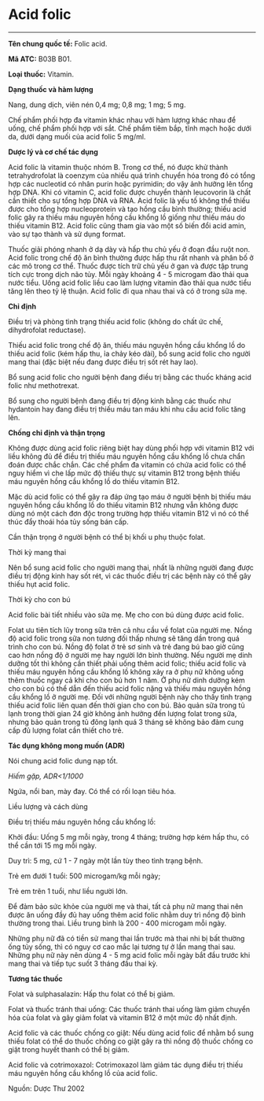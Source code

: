 # Acid folic

---

**Tên chung quốc tế:** Folic acid.

**Mã ATC:** B03B B01.

**Loại thuốc:** Vitamin.

**Dạng thuốc và hàm lượng**

Nang, dung dịch, viên nén 0,4 mg; 0,8 mg; 1 mg; 5 mg.

Chế phẩm phối hợp đa vitamin khác nhau với hàm lượng khác nhau để uống, chế phẩm phối hợp với sắt. Chế phẩm tiêm bắp, tĩnh mạch hoặc dưới da, dưới dạng muối của acid folic 5 mg/ml.

**Dược lý và cơ chế tác dụng**

Acid folic là vitamin thuộc nhóm B. Trong cơ thể, nó được khử thành tetrahydrofolat là coenzym của nhiều quá trình chuyển hóa trong đó có tổng hợp các nucleotid có nhân purin hoặc pyrimidin; do vậy ảnh hưởng lên tổng hợp DNA. Khi có vitamin C, acid folic được chuyển thành leucovorin là chất cần thiết cho sự tổng hợp DNA và RNA. Acid folic là yếu tố không thể thiếu được cho tổng hợp nucleoprotein và tạo hồng cầu bình thường; thiếu acid folic gây ra thiếu máu nguyên hồng cầu khổng lồ giống như thiếu máu do thiếu vitamin B12. Acid folic cũng tham gia vào một số biến đổi acid amin, vào sự tạo thành và sử dụng format.

Thuốc giải phóng nhanh ở dạ dày và hấp thu chủ yếu ở đoạn đầu ruột non. Acid folic trong chế độ ăn bình thường được hấp thu rất nhanh và phân bố ở các mô trong cơ thể. Thuốc được tích trữ chủ yếu ở gan và được tập trung tích cực trong dịch não tủy. Mỗi ngày khoảng 4 - 5 microgam đào thải qua nước tiểu. Uống acid folic liều cao làm lượng vitamin đào thải qua nước tiểu tăng lên theo tỷ lệ thuận. Acid folic đi qua nhau thai và có ở trong sữa mẹ.

**Chỉ định**

Ðiều trị và phòng tình trạng thiếu acid folic (không do chất ức chế, dihydrofolat reductase).

Thiếu acid folic trong chế độ ăn, thiếu máu nguyên hồng cầu khổng lồ do thiếu acid folic (kém hấp thu, ỉa chảy kéo dài), bổ sung acid folic cho người mang thai (đặc biệt nếu đang được điều trị sốt rét hay lao).

Bổ sung acid folic cho người bệnh đang điều trị bằng các thuốc kháng acid folic như methotrexat.

Bổ sung cho người bệnh đang điều trị động kinh bằng các thuốc như hydantoin hay đang điều trị thiếu máu tan máu khi nhu cầu acid folic tăng lên.

**Chống chỉ định và thận trọng**

Không được dùng acid folic riêng biệt hay dùng phối hợp với vitamin B12 với liều không đủ để điều trị thiếu máu nguyên hồng cầu khổng lồ chưa chẩn đoán được chắc chắn. Các chế phẩm đa vitamin có chứa acid folic có thể nguy hiểm vì che lấp mức độ thiếu thực sự vitamin B12 trong bệnh thiếu máu nguyên hồng cầu khổng lồ do thiếu vitamin B12.

Mặc dù acid folic có thể gây ra đáp ứng tạo máu ở người bệnh bị thiếu máu nguyên hồng cầu khổng lồ do thiếu vitamin B12 nhưng vẫn không được dùng nó một cách đơn độc trong trường hợp thiếu vitamin B12 vì nó có thể thúc đẩy thoái hóa tủy sống bán cấp.

Cần thận trọng ở người bệnh có thể bị khối u phụ thuộc folat.

Thời kỳ mang thai

Nên bổ sung acid folic cho người mang thai, nhất là những người đang được điều trị động kinh hay sốt rét, vì các thuốc điều trị các bệnh này có thể gây thiếu hụt acid folic.

Thời kỳ cho con bú

Acid folic bài tiết nhiều vào sữa mẹ. Mẹ cho con bú dùng được acid folic.

Folat ưu tiên tích lũy trong sữa trên cả nhu cầu về folat của người mẹ. Nồng độ acid folic trong sữa non tương đối thấp nhưng sẽ tăng dần trong quá trình cho con bú. Nồng độ folat ở trẻ sơ sinh và trẻ đang bú bao giờ cũng cao hơn nồng độ ở người mẹ hay người lớn bình thường. Nếu người mẹ dinh dưỡng tốt thì không cần thiết phải uống thêm acid folic; thiếu acid folic và thiếu máu nguyên hồng cầu khổng lồ không xảy ra ở phụ nữ không uống thêm thuốc ngay cả khi cho con bú hơn 1 năm. Ở phụ nữ dinh dưỡng kém cho con bú có thể dẫn đến thiếu acid folic nặng và thiếu máu nguyên hồng cầu khổng lồ ở người mẹ. Ðối với những người bệnh này cho thấy tình trạng thiếu acid folic liên quan đến thời gian cho con bú. Bảo quản sữa trong tủ lạnh trong thời gian 24 giờ không ảnh hưởng đến lượng folat trong sữa, nhưng bảo quản trong tủ đông lạnh quá 3 tháng sẽ không bảo đảm cung cấp đủ lượng folat cần thiết cho trẻ.

**Tác dụng không mong muốn (ADR)**

Nói chung acid folic dung nạp tốt.

_Hiếm gặp, ADR<1/1000_

Ngứa, nổi ban, mày đay. Có thể có rối loạn tiêu hóa.

Liều lượng và cách dùng

Ðiều trị thiếu máu nguyên hồng cầu khổng lồ:

Khởi đầu: Uống 5 mg mỗi ngày, trong 4 tháng; trường hợp kém hấp thu, có thể cần tới 15 mg mỗi ngày.

Duy trì: 5 mg, cứ 1 - 7 ngày một lần tùy theo tình trạng bệnh.

Trẻ em đưới 1 tuổi: 500 microgam/kg mỗi ngày;

Trẻ em trên 1 tuổi, như liều người lớn.

Ðể đảm bảo sức khỏe của người mẹ và thai, tất cả phụ nữ mang thai nên được ăn uống đầy đủ hay uống thêm acid folic nhằm duy trì nồng độ bình thường trong thai. Liều trung bình là 200 - 400 microgam mỗi ngày.

Những phụ nữ đã có tiền sử mang thai lần trước mà thai nhi bị bất thường ống tủy sống, thì có nguy cơ cao mắc lại tương tự ở lần mang thai sau. Những phụ nữ này nên dùng 4 - 5 mg acid folic mỗi ngày bắt đầu trước khi mang thai và tiếp tục suốt 3 tháng đầu thai kỳ.

**Tương tác thuốc**

Folat và sulphasalazin: Hấp thu folat có thể bị giảm.

Folat và thuốc tránh thai uống: Các thuốc tránh thai uống làm giảm chuyển hóa của folat và gây giảm folat và vitamin B12 ở một mức độ nhất định.

Acid folic và các thuốc chống co giật: Nếu dùng acid folic để nhằm bổ sung thiếu folat có thể do thuốc chống co giật gây ra thì nồng độ thuốc chống co giật trong huyết thanh có thể bị giảm.

Acid folic và cotrimoxazol: Cotrimoxazol làm giảm tác dụng điều trị thiếu máu nguyên hồng cầu khổng lồ của acid folic.

Nguồn: Dược Thư 2002